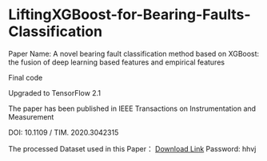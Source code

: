# LiftingXGBoost-for-Bearing-Faults-Classification

Paper Name:
A novel bearing fault classification method based on XGBoost: the fusion of deep learning based features and empirical features

Final code

Upgraded to TensorFlow 2.1

The paper has been published in IEEE Transactions on Instrumentation and Measurement

DOI: 10.1109 / TIM. 2020.3042315

The processed Dataset used in this Paper： [Download Link](https://pan.baidu.com/s/1Mqo8zXC_qDszsLV5KWbE5g)
Password: hhvj

